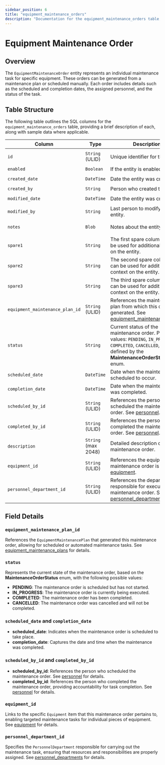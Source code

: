 ```yaml
---
sidebar_position: 6
title: "equipment_maintenance_orders"
description: "Documentation for the equipment_maintenance_orders table, outlining its columns and structure."
---
```


# Equipment Maintenance Order

## Overview

The `EquipmentMaintenanceOrder` entity represents an individual maintenance task for specific equipment. These orders
can be generated from a maintenance plan or scheduled manually. Each order includes details such as the scheduled and
completion dates, the assigned personnel, and the status of the task.

## Table Structure

The following table outlines the SQL columns for the `equipment_maintenance_orders` table, providing a brief description
of each, along with sample data where applicable.

| Column                          | Type                | Description                                                                                                                                                        | Example                              |
|---------------------------------|---------------------|--------------------------------------------------------------------------------------------------------------------------------------------------------------------|--------------------------------------|
| `id`                            | `String` (ULID)     | Unique identifier for the entity.                                                                                                                                  | `01JAP8RJBN-8ZTPXSGY-J9GSDPE1`       |
| `enabled`                       | `Boolean`           | If the entity is enabled or not.                                                                                                                                   | `true`                               |
| `created_date`                  | `DateTime`          | Date the entity was created.                                                                                                                                       | `2024-12-31T19:48:44Z`               |
| `created_by`                    | `String`            | Person who created the entity.                                                                                                                                     | `TamakiMES`                          |
| `modified_date`                 | `DateTime`          | Date the entity was created.                                                                                                                                       | `2024-12-31T19:48:44Z`               |
| `modified_by`                   | `String`            | Last person to modify the entity.                                                                                                                                  | `TamakiMES`                          |
| `notes`                         | `Blob`              | Notes about the entity.                                                                                                                                            | `This entity has these extra notes`  |
| `spare1`                        | `String`            | The first spare column that can be used for additional context on the entity.                                                                                      | `some extra context 1`               |
| `spare2`                        | `String`            | The second spare column that can be used for additional context on the entity.                                                                                     | `some extra context 2`               |
| `spare3`                        | `String`            | The third spare column that can be used for additional context on the entity.                                                                                      | `some extra context 3`               |
| `equipment_maintenance_plan_id` | `String` (ULID)     | References the maintenance plan from which this order was generated. See [equipment_maintenance_plans](../equipment-model/equipment-maintenance-plan).             | `01JAP8R5RT-3FPXQABY-7KQZT6VF`       |
| `status`                        | `String`            | Current status of the maintenance order. Possible values: `PENDING`, `IN_PROGRESS`, `COMPLETED`, `CANCELLED`, as defined by the **MaintenanceOrderStatus** enum.   | `PENDING`                            |
| `scheduled_date`                | `DateTime`          | Date when the maintenance is scheduled to occur.                                                                                                                   | `2024-05-10T08:00:00Z`               |
| `completion_date`               | `DateTime`          | Date when the maintenance was completed.                                                                                                                           | `2024-05-10T15:00:00Z`               |
| `scheduled_by_id`               | `String` (ULID)     | References the person who scheduled the maintenance order. See [personnel](../personnel-model/personnel).                                                          | `01JAP8RJBN-4VYZUKE1-LY2QHV8X`       |
| `completed_by_id`               | `String` (ULID)     | References the person who completed the maintenance order. See [personnel](../personnel-model/personnel).                                                          | `01JAP8RJBN-8ZTPXSGY-J9GSDPE1`       |
| `description`                   | `String` (max 2048) | Detailed description of the maintenance order.                                                                                                                     | `Quarterly check on forklift.`       |
| `equipment_id`                  | `String` (ULID)     | References the equipment this maintenance order is for. See [equipment](../equipment-model/equipment).                                                             | `01JAP8RJBN-9WTGQRQW-Y3XCRTXF`       |
| `personnel_department_id`       | `String` (ULID)     | References the department responsible for executing the maintenance order. See [personnel_departments](../personnel-model/personnel-department).                   | `01JAP8RJBN-7KQZT6VF-Q5VUZYPW`       |

## Field Details

### `equipment_maintenance_plan_id`

References the `EquipmentMaintenancePlan` that generated this maintenance order, allowing for scheduled or automated
maintenance tasks.
See [equipment_maintenance_plans](../equipment-model/equipment-maintenance-plan) for details.

### `status`

Represents the current state of the maintenance order, based on the **MaintenanceOrderStatus** enum, with the following possible values:

- **PENDING**: The maintenance order is scheduled but has not started.
- **IN_PROGRESS**: The maintenance order is currently being executed.
- **COMPLETED**: The maintenance order has been completed.
- **CANCELLED**: The maintenance order was cancelled and will not be completed.

### `scheduled_date` and `completion_date`

- **scheduled_date**: Indicates when the maintenance order is scheduled to take place.
- **completion_date**: Captures the date and time when the maintenance was completed.

### `scheduled_by_id` and `completed_by_id`

- **scheduled_by_id**: References the person who scheduled the maintenance order.
  See [personnel](../personnel-model/personnel) for details.
- **completed_by_id**: References the person who completed the maintenance order, providing accountability for task
  completion. 
  See [personnel](../personnel-model/personnel) for details.

### `equipment_id`

Links to the specific `Equipment` item that this maintenance order pertains to, enabling targeted maintenance tasks for
individual pieces of equipment. 
See [equipment](../equipment-model/equipment) for details.

### `personnel_department_id`

Specifies the `PersonnelDepartment` responsible for carrying out the maintenance task, ensuring that resources and
responsibilities are properly assigned.
See [personnel_departments](../personnel-model/personnel-department) for details.
